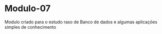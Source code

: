# Modulo-07
Modulo criado para o estudo raso de Banco de dados e algumas aplicações simples de conhecimento 
